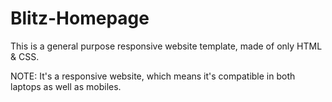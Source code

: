 # Blitz-Homepage
This is a general purpose responsive website template, made of only HTML &amp; CSS.

NOTE: It's a responsive website, which means it's compatible in both laptops as well as mobiles.
